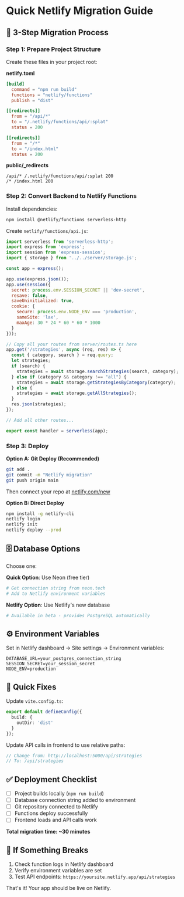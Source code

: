 # Quick Netlify Migration Guide

## 🚀 3-Step Migration Process

### Step 1: Prepare Project Structure

Create these files in your project root:

**netlify.toml**
```toml
[build]
  command = "npm run build"
  functions = "netlify/functions"
  publish = "dist"

[[redirects]]
  from = "/api/*"
  to = "/.netlify/functions/api/:splat"
  status = 200

[[redirects]]
  from = "/*"
  to = "/index.html"
  status = 200
```

**public/_redirects**
```
/api/* /.netlify/functions/api/:splat 200
/* /index.html 200
```

### Step 2: Convert Backend to Netlify Functions

Install dependencies:
```bash
npm install @netlify/functions serverless-http
```

Create `netlify/functions/api.js`:
```javascript
import serverless from 'serverless-http';
import express from 'express';
import session from 'express-session';
import { storage } from '../../server/storage.js';

const app = express();

app.use(express.json());
app.use(session({
  secret: process.env.SESSION_SECRET || 'dev-secret',
  resave: false,
  saveUninitialized: true,
  cookie: { 
    secure: process.env.NODE_ENV === 'production',
    sameSite: 'lax',
    maxAge: 30 * 24 * 60 * 60 * 1000
  }
}));

// Copy all your routes from server/routes.ts here
app.get('/strategies', async (req, res) => {
  const { category, search } = req.query;
  let strategies;
  if (search) {
    strategies = await storage.searchStrategies(search, category);
  } else if (category && category !== "all") {
    strategies = await storage.getStrategiesByCategory(category);
  } else {
    strategies = await storage.getAllStrategies();
  }
  res.json(strategies);
});

// Add all other routes...

export const handler = serverless(app);
```

### Step 3: Deploy

**Option A: Git Deploy (Recommended)**
```bash
git add .
git commit -m "Netlify migration"
git push origin main
```
Then connect your repo at [netlify.com/new](https://netlify.com/new)

**Option B: Direct Deploy**
```bash
npm install -g netlify-cli
netlify login
netlify init
netlify deploy --prod
```

## 🗄️ Database Options

Choose one:

**Quick Option**: Use Neon (free tier)
```bash
# Get connection string from neon.tech
# Add to Netlify environment variables
```

**Netlify Option**: Use Netlify's new database
```bash
# Available in beta - provides PostgreSQL automatically
```

## ⚙️ Environment Variables

Set in Netlify dashboard → Site settings → Environment variables:

```
DATABASE_URL=your_postgres_connection_string
SESSION_SECRET=your_session_secret
NODE_ENV=production
```

## 🔧 Quick Fixes

Update `vite.config.ts`:
```typescript
export default defineConfig({
  build: {
    outDir: 'dist'
  }
});
```

Update API calls in frontend to use relative paths:
```javascript
// Change from: http://localhost:5000/api/strategies
// To: /api/strategies
```

## ✅ Deployment Checklist

- [ ] Project builds locally (`npm run build`)
- [ ] Database connection string added to environment
- [ ] Git repository connected to Netlify
- [ ] Functions deploy successfully
- [ ] Frontend loads and API calls work

**Total migration time: ~30 minutes**

## 🚨 If Something Breaks

1. Check function logs in Netlify dashboard
2. Verify environment variables are set
3. Test API endpoints: `https://yoursite.netlify.app/api/strategies`

That's it! Your app should be live on Netlify.